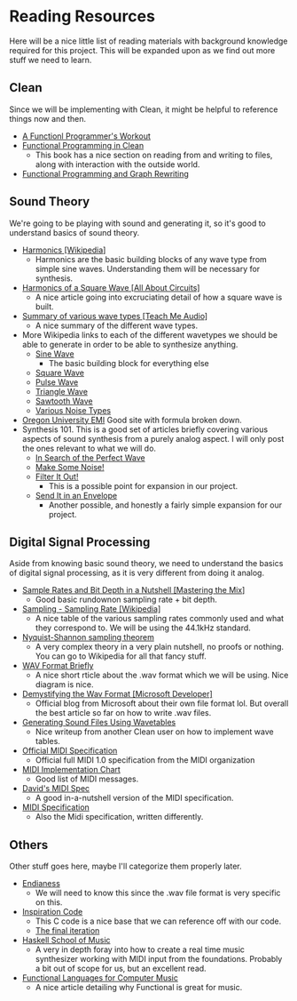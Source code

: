 # Reading Resources
Here will be a nice little list of reading materials with background knowledge required for this project. This will be expanded upon as we find out more stuff we need to learn.

## Clean
Since we will be implementing with Clean, it might be helpful to reference things now and then.
- [A Functionl Programmer's Workout](https://github.com/ParadoxChains/BScFunctionalProgramming-2019-Fall/blob/master/Resources/A%20Functional%20Programmers%20Workout.pdf)
- [Functional Programming in Clean](https://github.com/ParadoxChains/BScFunctionalProgramming-2019-Fall/blob/master/Resources/CleanBookI.pdf)
  - This book has a nice section on reading from and writing to files, along with interaction with the outside world.
- [Functional Programming and Graph Rewriting](https://clean.cs.ru.nl/Functional_Programming_and_Parallel_Graph_Rewriting)

## Sound Theory
We're going to be playing with sound and generating it, so it's good to understand basics of sound theory.
- [Harmonics \[Wikipedia\]](https://en.wikipedia.org/wiki/Harmonic)
  - Harmonics are the basic building blocks of any wave type from simple sine waves. Understanding them will be necessary for synthesis.
- [Harmonics of a Square Wave \[All About Circuits\]](https://www.allaboutcircuits.com/textbook/alternating-current/chpt-7/square-wave-signals/)
  - A nice article going into excruciating detail of how a square wave is built.
- [Summary of various wave types \[Teach Me Audio\]](https://www.teachmeaudio.com/recording/sound-reproduction/common-waveshapes/)
  - A nice summary of the different wave types.
- More Wikipedia links to each of the different wavetypes we should be able to generate in order to be able to synthesize anything.
  - [Sine Wave](https://en.wikipedia.org/wiki/Sine_wave)
    - The basic building block for everything else
  - [Square Wave](https://en.wikipedia.org/wiki/Square_wave)
  - [Pulse Wave](https://en.wikipedia.org/wiki/Pulse_wave)
  - [Triangle Wave](https://en.wikipedia.org/wiki/Triangle_wave)
  - [Sawtooth Wave](https://en.wikipedia.org/wiki/Sawtooth_wave)
  - [Various Noise Types](https://en.wikipedia.org/wiki/Colors_of_noise)
- [Oregon University EMI](https://pages.uoregon.edu/emi/9.php) Good site with formula broken down.
- Synthesis 101. This is a good set of articles briefly covering various aspects of sound synthesis from a purely analog aspect. I will only post the ones relevant to what we will do.
  - [In Search of the Perfect Wave](https://en.audiofanzine.com/getting-started/editorial/articles/in-search-of-the-perfect-wave.html)
  - [Make Some Noise!](https://en.audiofanzine.com/sound-synthesis/editorial/articles/make-some-noise.html)
  - [Filter It Out!](https://en.audiofanzine.com/sound-synthesis/editorial/articles/filter-it-out.html)
    - This is a possible point for expansion in our project.
  - [Send It in an Envelope](https://en.audiofanzine.com/sound-synthesis/editorial/articles/send-it-in-an-envelope.html)
    - Another possible, and honestly a fairly simple expansion for our project.

## Digital Signal Processing
Aside from knowing basic sound theory, we need to understand the basics of digital signal processing, as it is very different from doing it analog.
- [Sample Rates and Bit Depth in a Nutshell \[Mastering the Mix\]](https://www.masteringthemix.com/blogs/learn/113159685-sample-rates-and-bit-depth-in-a-nutshell)
  - Good basic rundownon sampling rate + bit depth.
- [Sampling - Sampling Rate \[Wikipedia\]](https://en.wikipedia.org/wiki/Sampling_(signal_processing)#Sampling_rate)
  - A nice table of the various sampling rates commonly used and what they correspond to. We will be using the 44.1kHz standard.
- [Nyquist-Shannon sampling theorem](http://musicweb.ucsd.edu/~trsmyth/digitalAudio171/Nyquist_Sampling_Theorem.html)
  - A very complex theory in a very plain nutshell, no proofs or nothing. You can go to Wikipedia for all that fancy stuff.
- [WAV Format Briefly](http://soundfile.sapp.org/doc/WaveFormat/)
  - A nice short rticle about the .wav format which we will be using. Nice diagram is nice.
- [Demystifying the Wav Format \[Microsoft Developer\]](https://blogs.msdn.microsoft.com/dawate/2009/06/23/intro-to-audio-programming-part-2-demystifying-the-wav-format/)
  - Official blog from Microsoft about their own file format lol. But overall the best article so far on how to write .wav files.
- [Generating Sound Files Using Wavetables](https://www.ji5.nl/GeneratingSoundFiles.html)
  - Nice writeup from another Clean user on how to implement wave tables.
- [Official MIDI Specification](https://github.com/ParadoxChains/Clean-Music-Generator/blob/master/Resources/complete_midi_96-1-3.pdf)
  - Official full MIDI 1.0 specification from the MIDI organization
- [MIDI Implementation Chart](https://github.com/ParadoxChains/Clean-Music-Generator/blob/master/Resources/midi_chart-v2.pdf)
  - Good list of MIDI messages.
- [David's MIDI Spec](https://www.cs.cmu.edu/~music/cmsip/readings/davids-midi-spec.htm)
  - A good in-a-nutshell version of the MIDI specification.
- [MIDI Specification](https://github.com/ParadoxChains/Clean-Music-Generator/blob/master/Resources/The_MIDI_Specification.pdf)
  - Also the Midi specification, written differently.


## Others
Other stuff goes here, maybe I'll categorize them properly later.
- [Endianess](https://en.wikipedia.org/wiki/Endianness)
  - We will need to know this since the .wav file format is very specific on this.
- [Inspiration Code](https://codereview.stackexchange.com/questions/105272/writing-computer-generated-music-to-a-wav-file-in-c?fbclid=IwAR1cnRkABS7SPgRw8Y42T_tQQdTYVBx_B4JSp0KGCv3vafLlWpVej7Hw4do)
  - This C code is a nice base that we can reference off with our code.
  - [The final iteration](https://codereview.stackexchange.com/questions/106137/writing-computer-generated-music-to-a-wav-file-in-c-follow-up-2)
- [Haskell School of Music](https://github.com/ParadoxChains/Clean-Music-Generator/blob/master/Resources/Haskell_School_of_Music_2012.pdf)
  - A very in depth foray into how to create a real time music synthesizer working with MIDI input from the foundations. Probably a bit out of scope for us, but an excellent read.
- [Functional Languages for Computer Music](https://www.frontiersin.org/articles/10.3389/fdigh.2018.00026/full)
  - A nice article detailing why Functional is great for music.
